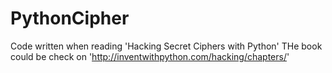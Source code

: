 PythonCipher
============

Code written when reading 'Hacking Secret Ciphers with Python'
THe book could be check on 'http://inventwithpython.com/hacking/chapters/'
